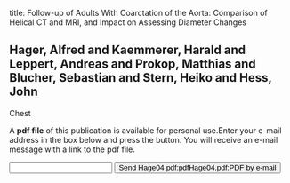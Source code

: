 title: Follow-up of Adults With Coarctation of the Aorta: Comparison of Helical CT and MRI, and Impact on Assessing Diameter Changes

## Hager, Alfred and Kaemmerer, Harald and Leppert, Andreas and Prokop, Matthias and Blucher, Sebastian and Stern, Heiko and Hess, John
Chest

A <b>pdf file</b> of this publication is available for personal use.Enter your e-mail address in the box below and press the button. You will receive an e-mail message with a link to the pdf file.
<form action="sender.php">  <input type="text" name="email">  <input type="submit" value="Send Hage04.pdf:pdfHage04.pdf:PDF by e-mail"></form>